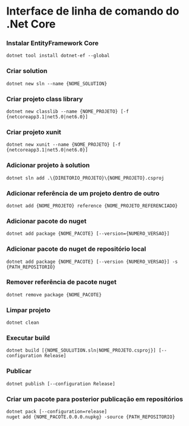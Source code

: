 # Interface de linha de comando do .Net Core

### Instalar EntityFramework Core
```
dotnet tool install dotnet-ef --global
```

### Criar solution
```
dotnet new sln --name {NOME_SOLUTION}
```

### Criar projeto class library
```
dotnet new classlib --name {NOME_PROJETO} [-f {netcoreapp3.1|net5.0|net6.0}]
```

### Criar projeto xunit
```
dotnet new xunit --name {NOME_PROJETO} [-f {netcoreapp3.1|net5.0|net6.0}]
```

### Adicionar projeto à solution
```
dotnet sln add .\{DIRETORIO_PROJETO}\{NOME_PROJETO}.csproj
```

### Adicionar referência de um projeto dentro de outro
```
dotnet add {NOME_PROJETO} reference {NOME_PROJETO_REFERENCIADO}
```

### Adicionar pacote do nuget
```
dotnet add package {NOME_PACOTE} [--version={NUMERO_VERSAO}]
```

### Adicionar pacote do nuget de repositório local
```
dotnet add package {NOME_PACOTE} [--version {NUMERO_VERSAO}] -s {PATH_REPOSITORIO}
```

### Remover referência de pacote nuget
```
dotnet remove package {NOME_PACOTE}
```

### Limpar projeto
```
dotnet clean
```

### Executar build
```
dotnet build [{NOME_SOULUTION.sln|NOME_PROJETO.csproj}] [--configuration Release]
```

### Publicar
```
dotnet publish [--configuration Release]
```

### Criar um pacote para posterior publicação em repositórios
```
dotnet pack [--configuration=release]
nuget add {NOME_PACOTE.0.0.0.nupkg} -source {PATH_REPOSITORIO}
```
